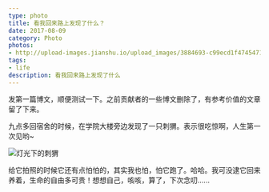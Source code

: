 ```yaml
---
type: photo
title: 看我回来路上发现了什么？
date: 2017-08-09
category: Photo
photos:
- http://upload-images.jianshu.io/upload_images/3884693-c99ecd1f4745471c.jpg?imageMogr2/auto-orient/strip%7CimageView2/2/w/1080/q/50
tags:
- life
description: 看我回来路上发现了什么
---
```


<!--more-->

发第一篇博文，顺便测试一下。之前贡献者的一些博文删除了，有参考价值的文章留了下来。

九点多回宿舍的时候，在学院大楼旁边发现了一只刺猬。表示很吃惊啊，人生第一次见哟~

![灯光下的刺猬](http://upload-images.jianshu.io/upload_images/3884693-199290fba1a79988.jpg?imageMogr2/auto-orient/strip%7CimageView2/2/w/1080/q/50)

给它拍照的时候它还有点怕怕的，其实我也怕，怕它跑了。哈哈。我可没逮它回来养着，生命的自由多可贵！想想自己，咳咳，算了，下次念叨......